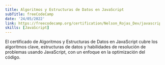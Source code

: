 ```yaml
---
title: Algoritmos y Estructuras de Datos en JavaScript
subTitle: freeCodeCamp
date: '24/05/2022'
link: https://freecodecamp.org/certification/Nelson_Rojas_Dev/javascript-algorithms-and-data-structures
skills: [JavaScript]
---
```


El certificado de Algoritmos y Estructuras de Datos en JavaScript cubre los algoritmos clave, estructuras de datos y habilidades de resolución de problemas usando JavaScript, con un enfoque en la optimización del código.